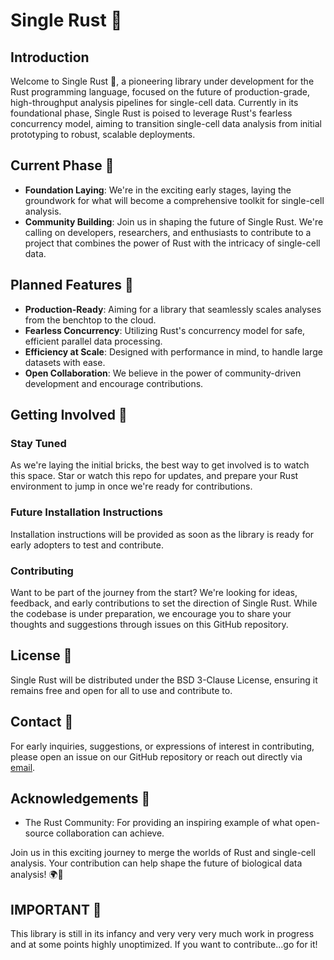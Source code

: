 # Single Rust 🧬

## Introduction

Welcome to Single Rust 🚀, a pioneering library under development for the Rust programming language, focused on the future of production-grade, high-throughput analysis pipelines for single-cell data. Currently in its foundational phase, Single Rust is poised to leverage Rust's fearless concurrency model, aiming to transition single-cell data analysis from initial prototyping to robust, scalable deployments.

## Current Phase 🚧

- **Foundation Laying**: We're in the exciting early stages, laying the groundwork for what will become a comprehensive toolkit for single-cell analysis.
- **Community Building**: Join us in shaping the future of Single Rust. We're calling on developers, researchers, and enthusiasts to contribute to a project that combines the power of Rust with the intricacy of single-cell data.

## Planned Features 🌟

- **Production-Ready**: Aiming for a library that seamlessly scales analyses from the benchtop to the cloud.
- **Fearless Concurrency**: Utilizing Rust's concurrency model for safe, efficient parallel data processing.
- **Efficiency at Scale**: Designed with performance in mind, to handle large datasets with ease.
- **Open Collaboration**: We believe in the power of community-driven development and encourage contributions.

## Getting Involved 🤝

### Stay Tuned

As we're laying the initial bricks, the best way to get involved is to watch this space. Star or watch this repo for updates, and prepare your Rust environment to jump in once we're ready for contributions.

### Future Installation Instructions

Installation instructions will be provided as soon as the library is ready for early adopters to test and contribute.

### Contributing

Want to be part of the journey from the start? We're looking for ideas, feedback, and early contributions to set the direction of Single Rust. While the codebase is under preparation, we encourage you to share your thoughts and suggestions through issues on this GitHub repository.

## License 📜

Single Rust will be distributed under the BSD 3-Clause License, ensuring it remains free and open for all to use and contribute to.

## Contact 📧

For early inquiries, suggestions, or expressions of interest in contributing, please open an issue on our GitHub repository or reach out directly via [email](single-rust@crimelabs.eu).

## Acknowledgements 🙏

- The Rust Community: For providing an inspiring example of what open-source collaboration can achieve.

Join us in this exciting journey to merge the worlds of Rust and single-cell analysis. Your contribution can help shape the future of biological data analysis! 🌍🔬


## IMPORTANT 🚨

This library is still in its infancy and very very very much work in progress and at some points highly unoptimized. If you want to contribute...go for it!